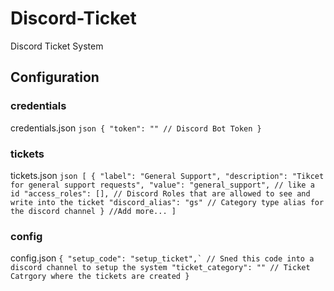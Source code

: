 # Discord-Ticket
Discord Ticket System

## Configuration

### credentials

credentials.json
``json
{
    "token": "" // Discord Bot Token
}
``

### tickets

tickets.json
``json
[
    {
        "label": "General Support",
        "description": "Tikcet for general support requests",
        "value": "general_support", // like a id
        "access_roles": [], // Discord Roles that are allowed to see and write into the ticket
        "discord_alias": "gs" // Category type alias for the discord channel
    }
    //Add more...
]
``
### config

config.json
``
{
    "setup_code": "setup_ticket",` // Sned this code into a discord channel to setup the system
    "ticket_category": "" // Ticket Catrgory where the tickets are created
}
``